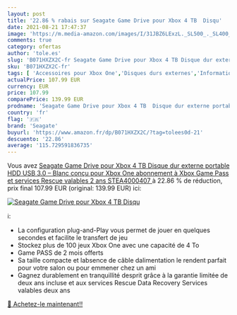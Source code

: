```yaml
---
layout: post
title: '22.86 % rabais sur Seagate Game Drive pour Xbox 4 TB  Disqu'
date: 2021-08-21 17:47:37
image: 'https://m.media-amazon.com/images/I/31JBZ6LExzL._SL500_._SL400_.jpg'
comments: true
category: ofertas
author: 'tole.es'
slug: 'B071HXZX2C-fr Seagate Game Drive pour Xbox 4 TB Disque dur externe...'
sku: 'B071HXZX2C-fr'
tags: [ 'Accessoires pour Xbox One','Disques durs externes','Informatique','Jeux vidéo','Mémoire','Mémoire externe','Xbox One:  Consoles, jeux et accessoires','seagate', ]
actualPrice: 107.99 EUR
currency: EUR
price: 107.99
comparePrice: 139.99 EUR
prodname: 'Seagate Game Drive pour Xbox 4 TB  Disque dur externe portable HDD  USB 3.0 – Blanc  conçu pour Xbox One  abonnement à Xbox Game Pass et services Rescue valables 2 ans  STEA4000407 '
country: 'fr'
flag: '🇫🇷'
brand: 'Seagate'
buyurl: 'https://www.amazon.fr/dp/B071HXZX2C/?tag=tolees0d-21'
descuento: '22.86'
average: '115.729591836735'
---
```


Vous avez [Seagate Game Drive pour Xbox 4 TB  Disque dur externe portable HDD  USB 3.0 – Blanc  conçu pour Xbox One  abonnement à Xbox Game Pass et services Rescue valables 2 ans  STEA4000407 ](https://www.amazon.fr/dp/B071HXZX2C/?tag=tolees0d-21)  à  22.86 % de réduction, prix final  107.99 EUR (original: 139.99 EUR) ici:

[![Seagate Game Drive pour Xbox 4 TB  Disqu](https://m.media-amazon.com/images/I/31JBZ6LExzL._SL500_._SL400_.jpg)](https://www.amazon.fr/dp/B071HXZX2C/?tag=tolees0d-21)

ℹ️:

- La configuration plug-and-Play vous permet de jouer en quelques secondes et facilite le transfert de jeu
- Stockez plus de 100 jeux Xbox One avec une capacité de 4 To
- Game PASS de 2 mois offerts
- Sa taille compacte et labsence de câble dalimentation le rendent parfait pour votre salon ou pour emmener chez un ami
- Gagnez durablement en tranquillité desprit grâce à la garantie limitée de deux ans incluse et aux services Rescue Data Recovery Services valables deux ans

[🛒 Achetez-le maintenant!!](https://www.amazon.fr/dp/B071HXZX2C/?tag=tolees0d-21)
